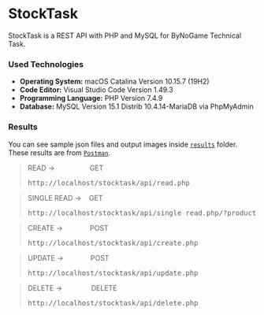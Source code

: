 # StockTask
StockTask is a REST API with PHP and MySQL for ByNoGame Technical Task.

### Used Technologies
- **Operating System:** macOS Catalina Version 10.15.7 (19H2)
- **Code Editor:** Visual Studio Code Version 1.49.3
- **Programming Language:** PHP Version 7.4.9
- **Database:** MySQL Version 15.1 Distrib 10.4.14-MariaDB via PhpMyAdmin


### Results
You can see sample json files and output images inside [`results`](https://github.com/YlmRdm/StockTask/tree/main/results) folder. These results are from [`Postman`](https://www.postman.com/).


> <p>READ ->&nbsp;&nbsp;&nbsp;&nbsp;&nbsp;&nbsp;&nbsp;&nbsp;&nbsp;&nbsp;&nbsp;&nbsp;&nbsp;&nbsp;&nbsp;&nbsp;&nbsp;&nbsp;GET   <pre>http://localhost/stocktask/api/read.php</pre></p>

> <p>SINGLE READ ->&nbsp;&nbsp;&nbsp;&nbsp;GET<pre>http://localhost/stocktask/api/single_read.php/?product_id=20</pre></p>

> CREATE ->&nbsp;&nbsp;&nbsp;&nbsp;&nbsp;&nbsp;&nbsp;&nbsp;&nbsp;&nbsp;&nbsp;&nbsp;&nbsp;&nbsp;POST<pre>http://localhost/stocktask/api/create.php</pre></p>

> <p>UPDATE ->&nbsp;&nbsp;&nbsp;&nbsp;&nbsp;&nbsp;&nbsp;&nbsp;&nbsp;&nbsp;&nbsp;&nbsp;&nbsp;&nbsp;POST<pre>http://localhost/stocktask/api/update.php</pre></p>

> <p>DELETE ->&nbsp;&nbsp;&nbsp;&nbsp;&nbsp;&nbsp;&nbsp;&nbsp;&nbsp;&nbsp;&nbsp;&nbsp;&nbsp;&nbsp;&nbsp;DELETE<pre>http://localhost/stocktask/api/delete.php</pre></p>